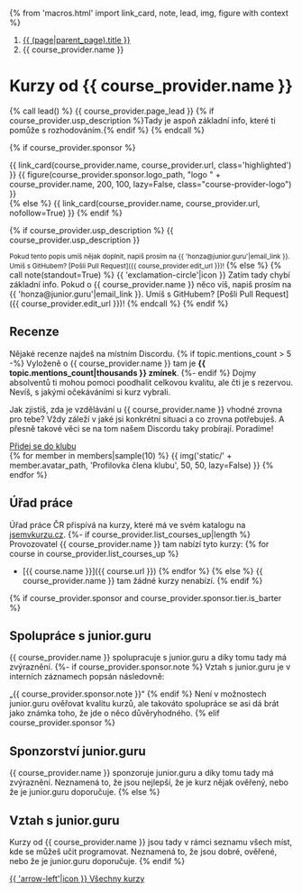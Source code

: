 {% from 'macros.html' import link_card, note, lead, img, figure with context %}

<nav aria-label="breadcrumb">
  <ol class="breadcrumb">
    <li class="breadcrumb-item">
      <a href="{{ (page|parent_page).url|url }}">
        {{ (page|parent_page).title }}
      </a>
    </li>
    <li class="breadcrumb-item active" aria-current="page">
      {{ course_provider.name }}
    </li>
  </ol>
</nav>

# Kurzy od {{ course_provider.name }}

{% call lead() %}
  {{ course_provider.page_lead }}
  {% if course_provider.usp_description %}Tady je aspoň základní info, které ti pomůže s rozhodováním.{% endif %}
{% endcall %}

{% if course_provider.sponsor %}
<div class="course-provider-header">
  {{ link_card(course_provider.name, course_provider.url, class='highlighted') }}
  {{ figure(course_provider.sponsor.logo_path, "logo " + course_provider.name, 200, 100, lazy=False, class="course-provider-logo") }}
</div>
{% else %}
  {{ link_card(course_provider.name, course_provider.url, nofollow=True) }}
{% endif %}

{% if course_provider.usp_description %}
{{ course_provider.usp_description }}

<small>
Pokud tento popis umíš nějak doplnit, napiš prosím na {{ 'honza@junior.guru'|email_link }}.
Umíš s GitHubem? [Pošli Pull Request]({{ course_provider.edit_url }})!
</small>
{% else %}
{% call note(standout=True) %}
  {{ 'exclamation-circle'|icon }}
  Zatím tady chybí základní info.
  Pokud o {{ course_provider.name }} něco víš, napiš prosím na {{ 'honza@junior.guru'|email_link }}.
  Umíš s GitHubem? [Pošli Pull Request]({{ course_provider.edit_url }})!
{% endcall %}
{% endif %}

## Recenze

Nějaké recenze najdeš na místním Discordu.
{% if topic.mentions_count > 5 -%}
  Vyloženě o {{ course_provider.name }} tam je **{{ topic.mentions_count|thousands }} zmínek**.
{%- endif %}
Dojmy absolventů ti mohou pomoci poodhalit celkovou kvalitu, ale čti je s rezervou.
Nevíš, s jakými očekáváními si kurz vybrali.

Jak zjistíš, zda je vzdělávání u {{ course_provider.name }} vhodné zrovna pro tebe?
Vždy záleží v jaké jsi konkrétní situaci a co zrovna potřebuješ.
A přesně takové věci se na tom našem Discordu taky probírají.
Poradíme!

<div class="mt-4">
  <a class="btn btn-lg btn-primary mb-4" href="{{ pages|docs_url('club.md')|url }}">
    Přidej se do klubu
  </a>
  <div>
    <span class="members mb-0">
    {% for member in members|sample(10) %}
      {{ img('static/' + member.avatar_path, 'Profilovka člena klubu', 50, 50, lazy=False) }}
    {% endfor %}
    </span>
  </div>
</div>

## Úřad práce

Úřad práce ČR přispívá na kurzy, které má ve svém katalogu na [jsemvkurzu.cz](http://www.jsemvkurzu.cz).
{%- if course_provider.list_courses_up|length %}
Provozovatel {{ course_provider.name }} tam nabízí tyto kurzy:
{% for course in course_provider.list_courses_up %}
- [{{ course.name }}]({{ course.url }})
{% endfor %}
{% else %}
{{ course_provider.name }} tam žádné kurzy nenabízí.
{% endif %}

{% if course_provider.sponsor and course_provider.sponsor.tier.is_barter %}
## Spolupráce s junior.guru

{{ course_provider.name }} spolupracuje s junior.guru a díky tomu tady má zvýraznění.
{%- if course_provider.sponsor.note %}
Vztah s junior.guru je v interních záznamech popsán následovně:

„{{ course_provider.sponsor.note }}“
{% endif %}
Není v možnostech junior.guru ověřovat kvalitu kurzů, ale takováto spolupráce se asi dá brát jako známka toho, že jde o něco důvěryhodného.
{% elif course_provider.sponsor %}
## Sponzorství junior.guru

{{ course_provider.name }} sponzoruje junior.guru a díky tomu tady má zvýraznění.
Neznamená to, že jsou nejlepší, že je kurz nějak ověřený, nebo že je junior.guru doporučuje.
{% else %}
## Vztah s junior.guru

Kurzy od {{ course_provider.name }} jsou tady v rámci seznamu všech míst, kde se můžeš učit programovat.
Neznamená to, že jsou dobré, ověřené, nebo že je junior.guru doporučuje.
{% endif %}

<div class="pagination">
  <div class="pagination-control">
    <a href="{{ (page|parent_page).url|url }}" class="pagination-button">
      {{ 'arrow-left'|icon }}
      Všechny kurzy
    </a>
  </div>
</div>
